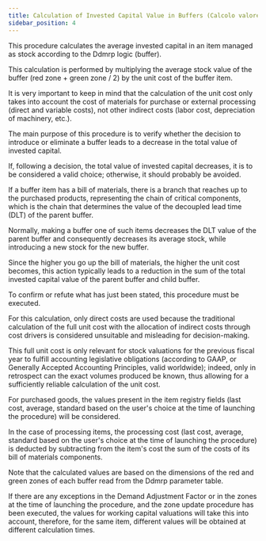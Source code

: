 ```yaml
---
title: Calculation of Invested Capital Value in Buffers (Calcolo valore capitale investito nei buffer)
sidebar_position: 4
---
```


This procedure calculates the average invested capital in an item managed as stock according to the Ddmrp logic (buffer).

This calculation is performed by multiplying the average stock value of the buffer (red zone + green zone / 2) by the unit cost of the buffer item.

It is very important to keep in mind that the calculation of the unit cost only takes into account the cost of materials for purchase or external processing (direct and variable costs), not other indirect costs (labor cost, depreciation of machinery, etc.).

The main purpose of this procedure is to verify whether the decision to introduce or eliminate a buffer leads to a decrease in the total value of invested capital.

If, following a decision, the total value of invested capital decreases, it is to be considered a valid choice; otherwise, it should probably be avoided.

If a buffer item has a bill of materials, there is a branch that reaches up to the purchased products, representing the chain of critical components, which is the chain that determines the value of the decoupled lead time (DLT) of the parent buffer.

Normally, making a buffer one of such items decreases the DLT value of the parent buffer and consequently decreases its average stock, while introducing a new stock for the new buffer.

Since the higher you go up the bill of materials, the higher the unit cost becomes, this action typically leads to a reduction in the sum of the total invested capital value of the parent buffer and child buffer.

To confirm or refute what has just been stated, this procedure must be executed.

For this calculation, only direct costs are used because the traditional calculation of the full unit cost with the allocation of indirect costs through cost drivers is considered unsuitable and misleading for decision-making.

This full unit cost is only relevant for stock valuations for the previous fiscal year to fulfill accounting legislative obligations (according to GAAP, or Generally Accepted Accounting Principles, valid worldwide); indeed, only in retrospect can the exact volumes produced be known, thus allowing for a sufficiently reliable calculation of the unit cost.

For purchased goods, the values present in the item registry fields (last cost, average, standard based on the user's choice at the time of launching the procedure) will be considered.

In the case of processing items, the processing cost (last cost, average, standard based on the user's choice at the time of launching the procedure) is deducted by subtracting from the item's cost the sum of the costs of its bill of materials components.

Note that the calculated values are based on the dimensions of the red and green zones of each buffer read from the Ddmrp parameter table.

If there are any exceptions in the Demand Adjustment Factor or in the zones at the time of launching the procedure, and the zone update procedure has been executed, the values for working capital valuations will take this into account, therefore, for the same item, different values will be obtained at different calculation times.